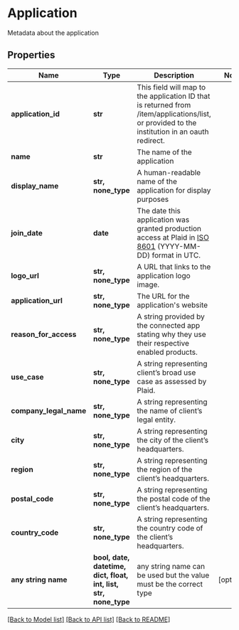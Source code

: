 # Application

Metadata about the application

## Properties
Name | Type | Description | Notes
------------ | ------------- | ------------- | -------------
**application_id** | **str** | This field will map to the application ID that is returned from /item/applications/list, or provided to the institution in an oauth redirect. | 
**name** | **str** | The name of the application | 
**display_name** | **str, none_type** | A human-readable name of the application for display purposes | 
**join_date** | **date** | The date this application was granted production access at Plaid in [ISO 8601](https://wikipedia.org/wiki/ISO_8601) (YYYY-MM-DD) format in UTC. | 
**logo_url** | **str, none_type** | A URL that links to the application logo image. | 
**application_url** | **str, none_type** | The URL for the application&#39;s website | 
**reason_for_access** | **str, none_type** | A string provided by the connected app stating why they use their respective enabled products. | 
**use_case** | **str, none_type** | A string representing client’s broad use case as assessed by Plaid. | 
**company_legal_name** | **str, none_type** | A string representing the name of client’s legal entity. | 
**city** | **str, none_type** | A string representing the city of the client’s headquarters. | 
**region** | **str, none_type** | A string representing the region of the client’s headquarters. | 
**postal_code** | **str, none_type** | A string representing the postal code of the client’s headquarters. | 
**country_code** | **str, none_type** | A string representing the country code of the client’s headquarters. | 
**any string name** | **bool, date, datetime, dict, float, int, list, str, none_type** | any string name can be used but the value must be the correct type | [optional]

[[Back to Model list]](../README.md#documentation-for-models) [[Back to API list]](../README.md#documentation-for-api-endpoints) [[Back to README]](../README.md)


